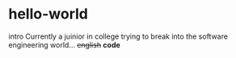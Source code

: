 # hello-world
intro
Currently a juinior in college trying to break into the software engineering world... ~~english~~ **code**
